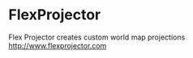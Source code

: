 FlexProjector
=============

Flex Projector creates custom world map projections
http://www.flexprojector.com
